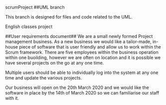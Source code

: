 scrumProject ##UML branch

This branch is designed for files and code related to the UML.

English classes project

##User requirements document##
We are a small newly formed Project management business. As a new business we would like a tailor-made, in-house piece of software that is user friendly and allow us to work within the Scrum framework. There are five employees within the business operation within one buoilding,  however we are often on location and it is possible we have several projects on the go at any one time.

Multiple users should be able to individually log into the system at any one time and update the various projects.

Our business will open on the 20th March 2020 and we would like the software in place by the 14th of March 2020 so we can familiarise our staff with it.

